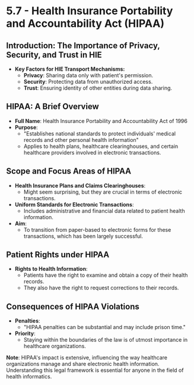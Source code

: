 # 5.7 - Health Insurance Portability and Accountability Act (HIPAA)

## Introduction: The Importance of Privacy, Security, and Trust in HIE
- **Key Factors for HIE Transport Mechanisms:**
  - **Privacy**: Sharing data only with patient's permission.
  - **Security**: Protecting data from unauthorized access.
  - **Trust**: Ensuring identity of other entities during data sharing.

## HIPAA: A Brief Overview
- **Full Name**: Health Insurance Portability and Accountability Act of 1996
- **Purpose**:
  - "Establishes national standards to protect individuals' medical records and other personal health information"
  - Applies to health plans, healthcare clearinghouses, and certain healthcare providers involved in electronic transactions.

## Scope and Focus Areas of HIPAA
- **Health Insurance Plans and Claims Clearinghouses**:
  - Might seem surprising, but they are crucial in terms of electronic transactions.
- **Uniform Standards for Electronic Transactions**:
  - Includes administrative and financial data related to patient health information.
- **Aim**:
  - To transition from paper-based to electronic forms for these transactions, which has been largely successful.

## Patient Rights under HIPAA
- **Rights to Health Information**:
  - Patients have the right to examine and obtain a copy of their health records.
  - They also have the right to request corrections to their records.

## Consequences of HIPAA Violations
- **Penalties**:
  - "HIPAA penalties can be substantial and may include prison time."
- **Priority**:
  - Staying within the boundaries of the law is of utmost importance in healthcare organizations.

**Note**: HIPAA's impact is extensive, influencing the way healthcare organizations manage and share electronic health information. Understanding this legal framework is essential for anyone in the field of health informatics.
